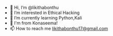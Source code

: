 - 👋 Hi, I’m @likithabonthu
- 👀 I’m interested in Ethical Hacking
- 🌱 I’m currently learning Python,Kali
- 💞️ I'm from Konaseema!
- 📫 How to reach me likithabonthu17@gmail.com

<!---
likithabonthu/likithabonthu is a ✨ special ✨ repository because its `README.md` (this file) appears on your GitHub profile.
You can click the Preview link to take a look at your changes.
--->
